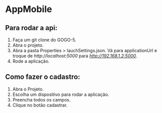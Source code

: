 
# AppMobile


## Para rodar a api:

1. Faça um git clone do GOGO-5.
2. Abra o projeto. 
3. Abra a pasta Properties > lauchSettings.json. Vá para applicationUrl e troque de *http://localhost:5000* para *http://192.168.1.2:5000*.
4. Rode a aplicação.

## Como fazer o cadastro:

1. Abra o Projeto.
2. Escolha um dispositivo para rodar a aplicação.
3. Preencha todos os campos.
4. Clique no botão cadastrar.

